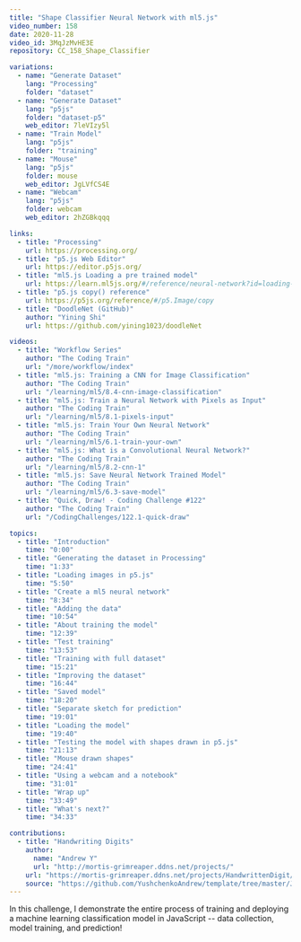 ```yaml
---
title: "Shape Classifier Neural Network with ml5.js"
video_number: 158
date: 2020-11-28
video_id: 3MqJzMvHE3E
repository: CC_158_Shape_Classifier

variations:
  - name: "Generate Dataset"
    lang: "Processing"
    folder: "dataset"
  - name: "Generate Dataset"
    lang: "p5js"
    folder: "dataset-p5"
    web_editor: 7leVIzy5l
  - name: "Train Model"
    lang: "p5js"
    folder: "training"
  - name: "Mouse"
    lang: "p5js"
    folder: mouse
    web_editor: JgLVfCS4E
  - name: "Webcam"
    lang: "p5js"
    folder: webcam
    web_editor: 2hZGBkqqq

links:
  - title: "Processing"
    url: https://processing.org/
  - title: "p5.js Web Editor"
    url: https://editor.p5js.org/
  - title: "ml5.js Loading a pre trained model"
    url: https://learn.ml5js.org/#/reference/neural-network?id=loading-a-pre-trained-model
  - title: "p5.js copy() reference"
    url: https://p5js.org/reference/#/p5.Image/copy
  - title: "DoodleNet (GitHub)"
    author: "Yining Shi"
    url: https://github.com/yining1023/doodleNet

videos:
  - title: "Workflow Series"
    author: "The Coding Train"
    url: "/more/workflow/index"
  - title: "ml5.js: Training a CNN for Image Classification"
    author: "The Coding Train"
    url: "/learning/ml5/8.4-cnn-image-classification"
  - title: "ml5.js: Train a Neural Network with Pixels as Input"
    author: "The Coding Train"
    url: "/learning/ml5/8.1-pixels-input"
  - title: "ml5.js: Train Your Own Neural Network"
    author: "The Coding Train"
    url: "/learning/ml5/6.1-train-your-own"
  - title: "ml5.js: What is a Convolutional Neural Network?"
    author: "The Coding Train"
    url: "/learning/ml5/8.2-cnn-1"
  - title: "ml5.js: Save Neural Network Trained Model"
    author: "The Coding Train"
    url: "/learning/ml5/6.3-save-model"
  - title: "Quick, Draw! - Coding Challenge #122"
    author: "The Coding Train"
    url: "/CodingChallenges/122.1-quick-draw"

topics:
  - title: "Introduction"
    time: "0:00"
  - title: "Generating the dataset in Processing"
    time: "1:33"
  - title: "Loading images in p5.js"
    time: "5:50"
  - title: "Create a ml5 neural network"
    time: "8:34"
  - title: "Adding the data"
    time: "10:54"
  - title: "About training the model"
    time: "12:39"
  - title: "Test training"
    time: "13:53"
  - title: "Training with full dataset"
    time: "15:21"
  - title: "Improving the dataset"
    time: "16:44"
  - title: "Saved model"
    time: "18:20"
  - title: "Separate sketch for prediction"
    time: "19:01"
  - title: "Loading the model"
    time: "19:40"
  - title: "Testing the model with shapes drawn in p5.js"
    time: "21:13"
  - title: "Mouse drawn shapes"
    time: "24:41"
  - title: "Using a webcam and a notebook"
    time: "31:01"
  - title: "Wrap up"
    time: "33:49"
  - title: "What's next?"
    time: "34:33"

contributions:
  - title: "Handwriting Digits"
    author:
      name: "Andrew Y"
      url: "http://mortis-grimreaper.ddns.net/projects/"
    url: "https://mortis-grimreaper.ddns.net/projects/HandwrittenDigit/"
    source: "https://github.com/YushchenkoAndrew/template/tree/master/JS/HandwrittenDigit"
---
```

In this challenge, I demonstrate the entire process of training and deploying a machine learning classification model in JavaScript -- data collection, model training, and prediction!
